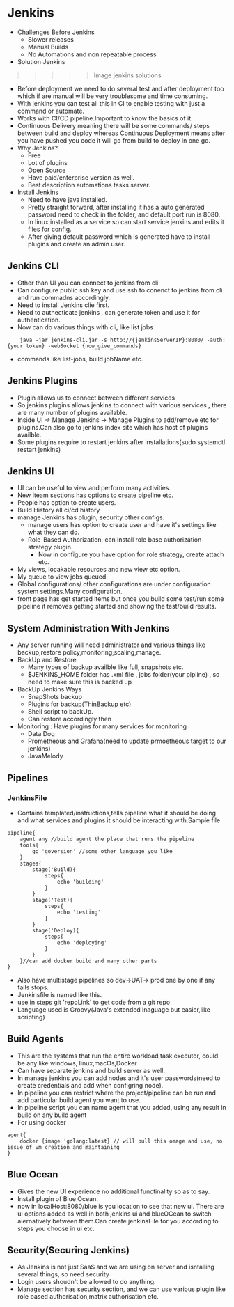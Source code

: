# Jenkins
- Challenges Before Jenkins
    - Slower releases
    - Manual Builds
    - No Automations and non repeatable process
- Solution Jenkins
>>>>> Image jenkins solutions
- Before deployment we need to do several test and after deployment too which if are manual will be very troublesome and time consuming.
- With jenkins you can test all this in CI to enable testing with just a command or automate.
- Works with CI/CD pipeline.Important to know the basics of it.
- Continuous Delivery meaning there will be some commands/ steps between build and deploy whereas Continuous Deployment means after you have pushed you code it will go from build to deploy in one go.
- Why Jenkins?
    - Free
    - Lot of plugins
    - Open Source
    - Have paid/enterprise version as well.
    - Best description automations tasks server.
- Install Jenkins
    - Need to have java installed.
    - Pretty straight forward, after installing it has a auto generated password need to check in the folder, and default port run is 8080.
    - In linux installed as a service so can start service jenkins and edits it files for config.
    - After giving default password which is generated have to install plugins and create an admin user.

## Jenkins CLI
- Other than UI you can connect to jenkins from cli
- Can configure public ssh key and use ssh to conenct to jenkins from cli and run commadns accordingly.
- Need to install Jenkins clie first.
- Need to authecticate jenkins , can generate token and use it for authentication.
- Now can do various things with cli, like list jobs
```
    java -jar jenkins-cli.jar -s http://{jenkinsServerIP}:8080/ -auth:{your token} -webSocket {now_give_commands}
```
- commands like list-jobs, build jobName etc.

## Jenkins Plugins
- Plugin allows us to connect between different services
- So jenkins plugins allows jenkins to connect with various services , there are many number of plugins available.
- Inside UI -> Manage Jenkins -> Manage Plugins to add/remove etc for plugins.Can also go to jenkins index site which has host of plugins availble.
- Some plugins require to restart jenkins after installations(sudo systemctl restart jenkins)

## Jenkins UI
- UI can be useful to view and perform many activities.
- New Iteam sections has options to create pipeline etc.
- People has option to create users.
- Build History all ci/cd history
- manage Jenkins has plugin, security other configs.
    - manage users has option to create user and have it's settings like what they can do.
    - Role-Based Authorization, can install role base authorization strategy plugin.
        - Now in configure you have option for role strategy, create attach etc.
- My views, locakable resources and new view etc option.
- My queue to view jobs queued.
- Global configurations/ other configurations are under configuration system settings.Many configuration.
- front page has get started items but once you build some test/run some pipeline it removes getting started and showing the test/build results.

## System Administration With Jenkins
- Any server running will need administrator and various things like backup,restore policy,monitoring,scaling,manage.
- BackUp and Restore
    - Many types of backup availble like full, snapshots etc.
    - $JENKINS_HOME folder has .xml file , jobs folder(your pipline) , so need to make sure this is backed up
- BackUp Jenkins Ways
    - SnapShots backup
    - Plugins for backup(ThinBackup etc)
    - Shell script to backUp.
    - Can restore accordingly then
- Monitoring : Have plugins for many services for monitoring
    - Data Dog
    - Prometheous and Grafana(need to update prmoetheous target to our jenkins)
    - JavaMelody

## Pipelines
### JenkinsFile
- Contains templated/instructions,tells pipeline what it should be doing and what services and plugins it should be interacting with.Sample file
```
pipeline{
    agent any //build agent the place that runs the pipeline
    tools{
        go 'goversion' //some other language you like
    }
    stages{
        stage('Build){
            steps{
                echo 'building'
            }
        }
        stage('Test){
            steps{
                echo 'testing'
            }
        }
        stage('Deploy){
            steps{
                echo 'deploying'
            }
        }
    }//can add docker build and many other parts
}
```
- Also have multistage pipelines so dev->UAT-> prod one by one if any fails stops. 
- Jenkinsfile is named like this.
- use in steps git 'repoLink' to get code from a git repo
- Language used is Groovy(Java's extended lnaguage but easier,like scripting)

## Build Agents
- This are the systems that run the entire workload,task executor, could be any like windows, linux,macOs,Docker
- Can have separate jenkins and build server as well.
- In manage jenkins you can add nodes and it's user passwords(need to create credentials and add when configring node).
- In pipeline you can restrict where the project/pipeline can be run and add particular build agent you want to use.
- In pipeline script you can name agent that you added, using any result in build on any build agent
- For using docker
```
agent{
    docker {image 'golang:latest} // will pull this omage and use, no issue of vm creation and maintaining
}
```

## Blue Ocean
- Gives the new UI experience no additional functinality so as to say.
- Install plugin of Blue Ocean.
- now in localHost:8080/blue is you location to see that new ui. There are ui options added as well in both jenkins ui and blueOCean to switch alernatively between them.Can create jenkinsFile for you according to steps you choose in ui etc.

## Security(Securing Jenkins)
- As Jenkins is not just SaaS and we are using on server and isntalling several things, so need security
- Login users shoudn't be allowed to do anything.
- Manage section has security section, and we can use various plugin like role based authorisation,matrix authorisation etc.
